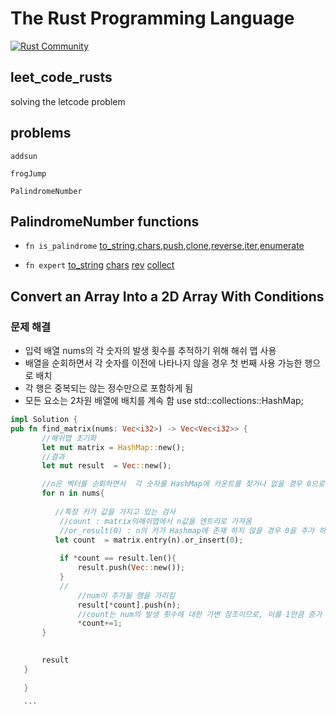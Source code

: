 # The Rust Programming Language

[![Rust Community](https://img.shields.io/badge/Rust_Community%20-Join_us-brightgreen?style=plastic&logo=rust)](https://www.rust-lang.org/community)


## leet_code_rusts
solving the letcode problem

## problems
`addsun`

`frogJump`

`PalindromeNumber`

 ## PalindromeNumber functions 
 * `fn is_palindrome`
        [to_string],[chars],[push],[clone],[reverse],[iter],[enumerate]
   
* `fn expert`
        [to_string] [chars] [rev] [collect]
    
[to_string]: https://doc.rust-lang.org/std/string/trait.ToString.html#tymethod.to_string
[chars]: https://doc.rust-lang.org/std/primitive.str.html#method.chars
[push]: https://doc.rust-lang.org/std/collections/struct.BinaryHeap.html#method.push
[clone]: https://doc.rust-lang.org/std/collections/struct.BinaryHeap.html#method.push
[reverse]: https://doc.rust-lang.org/std/cmp/struct.Reverse.html
[iter]: https://doc.rust-lang.org/std/primitive.slice.html#method.iter
[enumerate]: https://doc.rust-lang.org/std/iter/trait.Iterator.html#method.enumerate
[rev]: https://doc.rust-lang.org/std/iter/struct.Rev.html
[collect]: https://doc.rust-lang.org/std/iter/trait.Iterator.html#method.collect


## Convert an Array Into a 2D Array With Conditions
[2610. Convert an Array Into a 2D Array With Conditions]: https://leetcode.com/problems/convert-an-array-into-a-2d-array-with-conditions/
### 문제 해결 
* 입력 배열 nums의 각 숫자의 발생 횟수를 추적하기 위해 해쉬 맵 사용
* 배열을 순회하면서  각 숫자를 이전에 나타나지 않을 경우 첫 번째 사용 가능한 행으로 배치 
* 각 행은  중복되는 않는 정수만으로 포함하게 됨
* 모든 요소는 2차원 배열에 배치를 계속 함
use std::collections::HashMap;

 ``` Rust
impl Solution {
pub fn find_matrix(nums: Vec<i32>) -> Vec<Vec<i32>> {
        //해쉬맵 초기화 
        let mut matrix = HashMap::new();
        //결과
        let mut result  = Vec::new();

        //n은 벡터를 순회하면서  각 숫자를 HashMap에 카운트를 찾거나 없을 경우 0으로 삽입한다.  
        for n in nums{
           
           //특정 키가 값을 가지고 있는 검사 
            //count : matrix의해쉬맵에서 n값을 엔트리로 가져옴 
            //or_result(0) : n의 카가 Hashmap에 존재 하지 않을 경우 0을 추가 하고 존재 할시 값에가변 참조를 반환 
           let count  = matrix.entry(n).or_insert(0); 
          
            if *count == result.len(){
                result.push(Vec::new());
            }
            //
                //num이 추가될 행을 가리킴 
                result[*count].push(n);
                //count는 num의 발생 횟수에 대한 가변 참조이므로, 이를 1만큼 증가 
                *count+=1;
        }

       
        result
    }
    
    }

    ``` 


